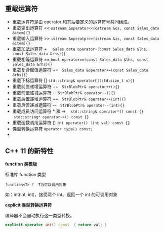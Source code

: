 ## 重载运算符

* 重载运算符是由 operator 和其后要定义的运算符号共同组成。
* 重载输出运算符 <<            `ostream &operator<<(ostream &os, const Sales_data &item){}`
* 重载输入运算符 >>            `istream &operatpr>>(istream &is, const Sales_data &item){}`
* 重载加法运算符 +             `Sales_data operator+(const Sales_data &lhs, const Sales_data &rhs){}`
* 重载相等运算符 ==            `bool operator==(const Sales_data &lhs, const Sales_data &rhs){}`
* 重载复合赋值运算符 +=         `Sales_data &operator+=(const Sales_data &rhs){}`
* 重载下标运算符 []             `std::string& operator[](std:size_t n){}`
* 重载前置递增运算符 ++         `StrBlobPtr& operator++(){}`
* 重载前置递减运算符 --         `StrBlobPtr& operator--(){}`
* 重载后置递增运算符 ++         `StrBlobPtr& operator++(int){}`
* 重载后置递减运算符 --         `StrBlobPtr& operator--(int){}`
* 重载成员访问运算符 * 和 ->    `std::string& operator*() const {}`    `std::string* operator->() const {}`
* 重载函数调用运算符 ()         `int operator() (int val) const {}`
* 类型转换运算符                `operator type() const;`
* 

## C++ 11 的新特性

**function 类模板**

标准库 function 类型

`function<T> f  T为可以调用对象` 

如：int(int, int)，接受两个 int、返回一个 int 的可调用对象

**explicit 类型转换运算符**

编译器不会自动执行这一类型转换。

```cpp
explicit operator int() const  { return val; }
```
